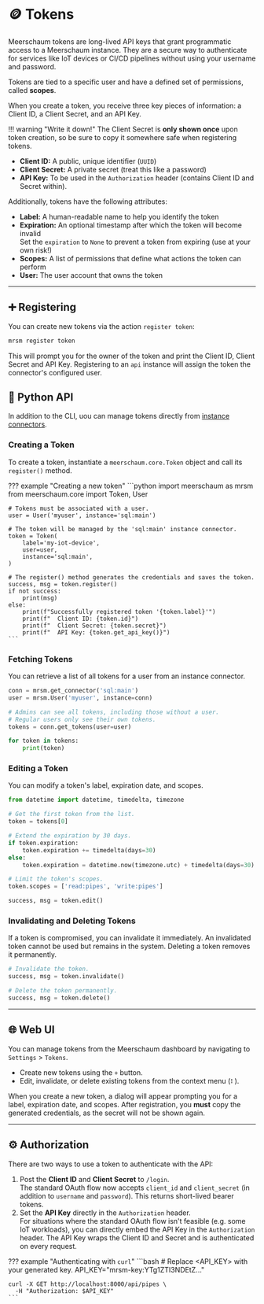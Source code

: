 # 🪙 Tokens

Meerschaum tokens are long-lived API keys that grant programmatic access to a Meerschaum instance. They are a secure way to authenticate for services like IoT devices or CI/CD pipelines without using your username and password.

Tokens are tied to a specific user and have a defined set of permissions, called **scopes**.

When you create a token, you receive three key pieces of information: a Client ID, a Client Secret, and an API Key.

!!! warning "Write it down!"
    The Client Secret is **only shown once** upon token creation, so be sure to copy it somewhere safe when registering tokens.

- **Client ID:** A public, unique identifier (`UUID`)
- **Client Secret:** A private secret (treat this like a password)
- **API Key:** To be used in the `Authorization` header (contains Client ID and Secret within).

Additionally, tokens have the following attributes:

- **Label:** A human-readable name to help you identify the token
- **Expiration:** An optional timestamp after which the token will become invalid  
  Set the `expiration` to `None` to prevent a token from expiring (use at your own risk!)
- **Scopes:** A list of permissions that define what actions the token can perform
- **User:** The user account that owns the token

---

## ➕ Registering

You can create new tokens via the action `register token`:

```bash
mrsm register token
```

This will prompt you for the owner of the token and print the Client ID, Client Secret and API Key. Registering to an `api` instance will assign the token the connector's configured user.

## 🐍 Python API

In addition to the CLI, uou can manage tokens directly from [instance connectors](/reference/connector/instance-connectors).

### Creating a Token

To create a token, instantiate a `meerschaum.core.Token` object and call its `register()` method.

??? example "Creating a new token"
    ```python
    import meerschaum as mrsm
    from meerschaum.core import Token, User

    # Tokens must be associated with a user.
    user = User('myuser', instance='sql:main')

    # The token will be managed by the 'sql:main' instance connector.
    token = Token(
        label='my-iot-device',
        user=user,
        instance='sql:main',
    )

    # The register() method generates the credentials and saves the token.
    success, msg = token.register()
    if not success:
        print(msg)
    else:
        print(f"Successfully registered token '{token.label}'")
        print(f"  Client ID: {token.id}")
        print(f"  Client Secret: {token.secret}")
        print(f"  API Key: {token.get_api_key()}")
    ```

### Fetching Tokens

You can retrieve a list of all tokens for a user from an instance connector.

```python
conn = mrsm.get_connector('sql:main')
user = mrsm.User('myuser', instance=conn)

# Admins can see all tokens, including those without a user.
# Regular users only see their own tokens.
tokens = conn.get_tokens(user=user)

for token in tokens:
    print(token)
```

### Editing a Token

You can modify a token's label, expiration date, and scopes.

```python
from datetime import datetime, timedelta, timezone

# Get the first token from the list.
token = tokens[0]

# Extend the expiration by 30 days.
if token.expiration:
    token.expiration += timedelta(days=30)
else:
    token.expiration = datetime.now(timezone.utc) + timedelta(days=30)

# Limit the token's scopes.
token.scopes = ['read:pipes', 'write:pipes']

success, msg = token.edit()
```

### Invalidating and Deleting Tokens

If a token is compromised, you can invalidate it immediately. An invalidated token cannot be used but remains in the system. Deleting a token removes it permanently.

```python
# Invalidate the token.
success, msg = token.invalidate()

# Delete the token permanently.
success, msg = token.delete()
```

---

## 🌐 Web UI

You can manage tokens from the Meerschaum dashboard by navigating to `Settings` > `Tokens`.

-   Create new tokens using the `+` button.
-   Edit, invalidate, or delete existing tokens from the context menu (`⠇`).

When you create a new token, a dialog will appear prompting you for a label, expiration date, and scopes. After registration, you **must** copy the generated credentials, as the secret will not be shown again.

---

## ⚙️ Authorization

There are two ways to use a token to authenticate with the API:

1. Post the **Client ID** and **Client Secret** to `/login`.  
  The standard OAuth flow now accepts `client_id` and `client_secret` (in addition to `username` and `password`). This returns short-lived bearer tokens.
2. Set the **API Key** directly in the `Authorization` header.  
  For situations where the standard OAuth flow isn't feasible (e.g. some IoT workloads), you can directly embed the API Key in the `Authorization` header. The API Key wraps the Client ID and Secret and is authenticated on every request.

??? example "Authenticating with `curl`"
    ```bash
    # Replace <API_KEY> with your generated key.
    API_KEY="mrsm-key:YTg1ZTI3NDEtZ..."

    curl -X GET http://localhost:8000/api/pipes \
      -H "Authorization: $API_KEY"
    ```
